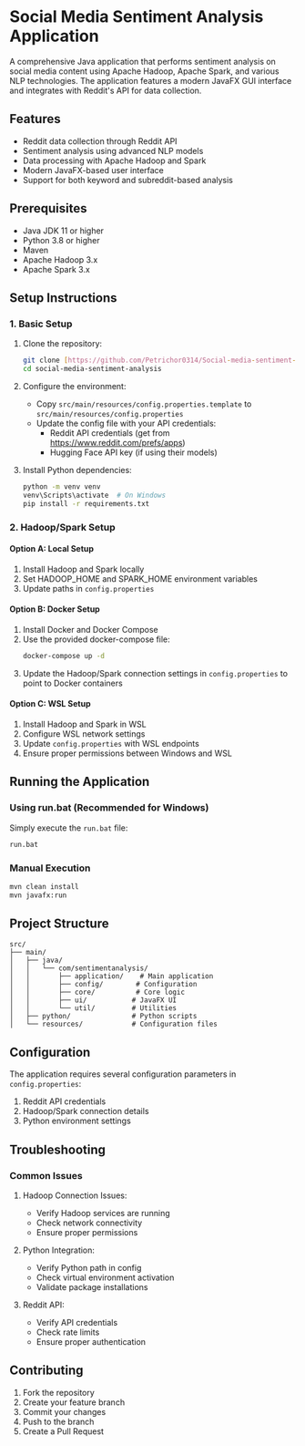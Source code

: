 # Social Media Sentiment Analysis Application

A comprehensive Java application that performs sentiment analysis on social media content using Apache Hadoop, Apache Spark, and various NLP technologies. The application features a modern JavaFX GUI interface and integrates with Reddit's API for data collection.

## Features

- Reddit data collection through Reddit API
- Sentiment analysis using advanced NLP models
- Data processing with Apache Hadoop and Spark
- Modern JavaFX-based user interface
- Support for both keyword and subreddit-based analysis

## Prerequisites

- Java JDK 11 or higher
- Python 3.8 or higher
- Maven
- Apache Hadoop 3.x
- Apache Spark 3.x

## Setup Instructions

### 1. Basic Setup

1. Clone the repository:
   ```bash
   git clone [https://github.com/Petrichor0314/Social-media-sentiment-analysis]
   cd social-media-sentiment-analysis
   ```

2. Configure the environment:
   - Copy `src/main/resources/config.properties.template` to `src/main/resources/config.properties`
   - Update the config file with your API credentials:
     - Reddit API credentials (get from https://www.reddit.com/prefs/apps)
     - Hugging Face API key (if using their models)

3. Install Python dependencies:
   ```bash
   python -m venv venv
   venv\Scripts\activate  # On Windows
   pip install -r requirements.txt
   ```

### 2. Hadoop/Spark Setup

#### Option A: Local Setup
1. Install Hadoop and Spark locally
2. Set HADOOP_HOME and SPARK_HOME environment variables
3. Update paths in `config.properties`

#### Option B: Docker Setup
1. Install Docker and Docker Compose
2. Use the provided docker-compose file:
   ```bash
   docker-compose up -d
   ```
3. Update the Hadoop/Spark connection settings in `config.properties` to point to Docker containers

#### Option C: WSL Setup
1. Install Hadoop and Spark in WSL
2. Configure WSL network settings
3. Update `config.properties` with WSL endpoints
4. Ensure proper permissions between Windows and WSL

## Running the Application

### Using run.bat (Recommended for Windows)
Simply execute the `run.bat` file:
```bash
run.bat
```

### Manual Execution
```bash
mvn clean install
mvn javafx:run
```

## Project Structure

```
src/
├── main/
│   ├── java/
│   │   └── com/sentimentanalysis/
│   │       ├── application/    # Main application
│   │       ├── config/        # Configuration
│   │       ├── core/          # Core logic
│   │       ├── ui/           # JavaFX UI
│   │       └── util/         # Utilities
│   ├── python/               # Python scripts
│   └── resources/            # Configuration files
```

## Configuration

The application requires several configuration parameters in `config.properties`:

1. Reddit API credentials
2. Hadoop/Spark connection details
3. Python environment settings

## Troubleshooting

### Common Issues

1. Hadoop Connection Issues:
   - Verify Hadoop services are running
   - Check network connectivity
   - Ensure proper permissions

2. Python Integration:
   - Verify Python path in config
   - Check virtual environment activation
   - Validate package installations

3. Reddit API:
   - Verify API credentials
   - Check rate limits
   - Ensure proper authentication

## Contributing

1. Fork the repository
2. Create your feature branch
3. Commit your changes
4. Push to the branch
5. Create a Pull Request

